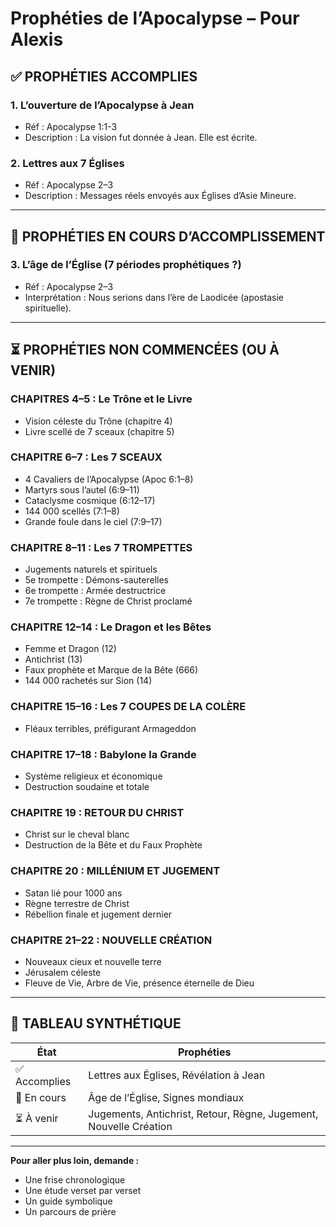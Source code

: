 # Prophéties de l’Apocalypse – Pour Alexis

## ✅ PROPHÉTIES ACCOMPLIES

### 1. L’ouverture de l’Apocalypse à Jean
- Réf : Apocalypse 1:1-3
- Description : La vision fut donnée à Jean. Elle est écrite.

### 2. Lettres aux 7 Églises
- Réf : Apocalypse 2–3
- Description : Messages réels envoyés aux Églises d’Asie Mineure.

---

## 🔄 PROPHÉTIES EN COURS D’ACCOMPLISSEMENT

### 3. L’âge de l’Église (7 périodes prophétiques ?)
- Réf : Apocalypse 2–3
- Interprétation : Nous serions dans l’ère de Laodicée (apostasie spirituelle).

---

## ⏳ PROPHÉTIES NON COMMENCÉES (OU À VENIR)

### CHAPITRES 4–5 : Le Trône et le Livre
- Vision céleste du Trône (chapitre 4)
- Livre scellé de 7 sceaux (chapitre 5)

### CHAPITRE 6–7 : Les 7 SCEAUX
- 4 Cavaliers de l’Apocalypse (Apoc 6:1–8)
- Martyrs sous l’autel (6:9–11)
- Cataclysme cosmique (6:12–17)
- 144 000 scellés (7:1–8)
- Grande foule dans le ciel (7:9–17)

### CHAPITRE 8–11 : Les 7 TROMPETTES
- Jugements naturels et spirituels
- 5e trompette : Démons-sauterelles
- 6e trompette : Armée destructrice
- 7e trompette : Règne de Christ proclamé

### CHAPITRE 12–14 : Le Dragon et les Bêtes
- Femme et Dragon (12)
- Antichrist (13)
- Faux prophète et Marque de la Bête (666)
- 144 000 rachetés sur Sion (14)

### CHAPITRE 15–16 : Les 7 COUPES DE LA COLÈRE
- Fléaux terribles, préfigurant Armageddon

### CHAPITRE 17–18 : Babylone la Grande
- Système religieux et économique
- Destruction soudaine et totale

### CHAPITRE 19 : RETOUR DU CHRIST
- Christ sur le cheval blanc
- Destruction de la Bête et du Faux Prophète

### CHAPITRE 20 : MILLÉNIUM ET JUGEMENT
- Satan lié pour 1000 ans
- Règne terrestre de Christ
- Rébellion finale et jugement dernier

### CHAPITRE 21–22 : NOUVELLE CRÉATION
- Nouveaux cieux et nouvelle terre
- Jérusalem céleste
- Fleuve de Vie, Arbre de Vie, présence éternelle de Dieu

---

## 🧭 TABLEAU SYNTHÉTIQUE

| État             | Prophéties                                                            |
|------------------|-----------------------------------------------------------------------|
| ✅ Accomplies     | Lettres aux Églises, Révélation à Jean                                |
| 🔄 En cours       | Âge de l’Église, Signes mondiaux                                       |
| ⏳ À venir        | Jugements, Antichrist, Retour, Règne, Jugement, Nouvelle Création     |

---

**Pour aller plus loin, demande :**  
- Une frise chronologique  
- Une étude verset par verset  
- Un guide symbolique  
- Un parcours de prière  
